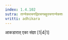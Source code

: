 ```yaml
---
index: 1.4.102
sutra: तान्येकवचनद्विवचनबहुवचनान्येकशः
vritti: adhikara
---
```


 आकडारात् एका संज्ञा [1|4|1] 